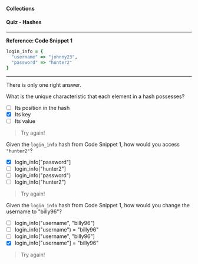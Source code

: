**Collections**

#### Quiz - Hashes

---

**Reference: Code Snippet 1**

```ruby
login_info = {
  "username" => "johnny23",
  "password" => "hunter2"
}
```

---

There is only one right answer.

What is the unique characteristic that each element in a hash possesses?
  - [ ] Its position in the hash
  - [x] Its key
  - [ ] Its value

> Try again!

Given the `login_info` hash from Code Snippet 1, how would you access
`"hunter2"`?
  - [x] login_info["password"]
  - [ ] login_info["hunter2"]
  - [ ] login_info("password")
  - [ ] login_info("hunter2")

> Try again!

Given the `login_info` hash from Code Snippet 1, how would you change the
username to "billy96"?
  - [ ] login_info("username", "billy96")
  - [ ] login_info("username") = "billy96"
  - [ ] login_info["username", "billy96"]
  - [x] login_info["username"] = "billy96"

> Try again!
